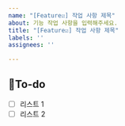 ```yaml
---
name: "[Feature☑️] 작업 사항 제목"
about: 기능 작업 사항을 입력해주세요.
title: "[Feature☑️] 작업 사항 제목"
labels: ''
assignees: ''

---
```


## 📝To-do
- [ ] 리스트 1
- [ ] 리스트 2
